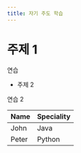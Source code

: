```yaml
---
title: 자기 주도 학습
---
```


# 주제 1

연습

* 주제 2

연습 2

|Name|Speciality|
|------|----------|
|John|Java|
|Peter|Python|
